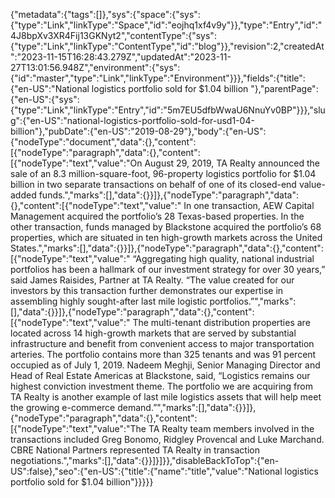 {"metadata":{"tags":[]},"sys":{"space":{"sys":{"type":"Link","linkType":"Space","id":"eojhq1xf4v9y"}},"type":"Entry","id":"4J8bpXv3XR4Fij13GKNyt2","contentType":{"sys":{"type":"Link","linkType":"ContentType","id":"blog"}},"revision":2,"createdAt":"2023-11-15T16:28:43.279Z","updatedAt":"2023-11-27T13:01:56.948Z","environment":{"sys":{"id":"master","type":"Link","linkType":"Environment"}}},"fields":{"title":{"en-US":"National logistics portfolio sold for $1.04 billion "},"parentPage":{"en-US":{"sys":{"type":"Link","linkType":"Entry","id":"5m7EU5dfbWwaU6NnuYv0BP"}}},"slug":{"en-US":"national-logistics-portfolio-sold-for-usd1-04-billion"},"pubDate":{"en-US":"2019-08-29"},"body":{"en-US":{"nodeType":"document","data":{},"content":[{"nodeType":"paragraph","data":{},"content":[{"nodeType":"text","value":"On August 29, 2019, TA Realty announced the sale of an 8.3 million-square-foot, 96-property logistics portfolio for $1.04 billion in two separate transactions on behalf of one of its closed-end value-added funds.","marks":[],"data":{}}]},{"nodeType":"paragraph","data":{},"content":[{"nodeType":"text","value":" In one transaction, AEW Capital Management acquired the portfolio’s 28 Texas-based properties. In the other transaction, funds managed by Blackstone acquired the portfolio’s 68 properties, which are situated in ten high-growth markets across the United States.","marks":[],"data":{}}]},{"nodeType":"paragraph","data":{},"content":[{"nodeType":"text","value":" “Aggregating high quality, national industrial portfolios has been a hallmark of our investment strategy for over 30 years,” said James Raisides, Partner at TA Realty. “The value created for our investors by this transaction further demonstrates our expertise in assembling highly sought-after last mile logistic portfolios.”","marks":[],"data":{}}]},{"nodeType":"paragraph","data":{},"content":[{"nodeType":"text","value":" The multi-tenant distribution properties are located across 14 high-growth markets that are served by substantial infrastructure and benefit from convenient access to major transportation arteries. The portfolio contains more than 325 tenants and was 91 percent occupied as of July 1, 2019. Nadeem Meghji, Senior Managing Director and Head of Real Estate Americas at Blackstone, said, “Logistics remains our highest conviction investment theme. The portfolio we are acquiring from TA Realty is another example of last mile logistics assets that will help meet the growing e-commerce demand.”","marks":[],"data":{}}]},{"nodeType":"paragraph","data":{},"content":[{"nodeType":"text","value":"The TA Realty team members involved in the transactions included Greg Bonomo, Ridgley Provencal and Luke Marchand. CBRE National Partners represented TA Realty in transaction negotiations.","marks":[],"data":{}}]}]}},"disableBackToTop":{"en-US":false},"seo":{"en-US":{"title":{"name":"title","value":"National logistics portfolio sold for $1.04 billion"}}}}}